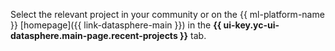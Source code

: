 Select the relevant project in your community or on the {{ ml-platform-name }} [homepage]({{ link-datasphere-main }}) in the **{{ ui-key.yc-ui-datasphere.main-page.recent-projects }}** tab.